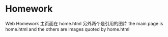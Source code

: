 # Homework
Web Homework
主页面在 home.html 另外两个是引用的图片
the main page is home.html and the others are images quoted by home.html

